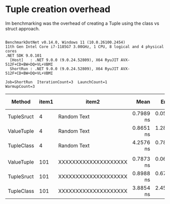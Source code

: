 # Tuple creation overhead

Im benchmarking was the overhead of creating a Tuple using the class vs struct approach.

```

BenchmarkDotNet v0.14.0, Windows 11 (10.0.26100.2454)
11th Gen Intel Core i7-1185G7 3.00GHz, 1 CPU, 8 logical and 4 physical cores
.NET SDK 9.0.101
  [Host]   : .NET 9.0.0 (9.0.24.52809), X64 RyuJIT AVX-512F+CD+BW+DQ+VL+VBMI
  ShortRun : .NET 9.0.0 (9.0.24.52809), X64 RyuJIT AVX-512F+CD+BW+DQ+VL+VBMI

Job=ShortRun  IterationCount=3  LaunchCount=1  
WarmupCount=3  

```
| Method     | item1 | item2                | Mean      | Error     | StdDev    | StdErr    | Min       | Max       | Op/s            | Ratio | Gen0   | Allocated | Alloc Ratio |
|----------- |------ |--------------------- |----------:|----------:|----------:|----------:|----------:|----------:|----------------:|------:|-------:|----------:|------------:|
| TupleSruct | 4     | Random Text          | 0.7989 ns | 0.0558 ns | 0.0031 ns | 0.0018 ns | 0.7967 ns | 0.8024 ns | 1,251,778,626.1 |  1.00 |      - |         - |          NA |
| ValueTuple | 4     | Random Text          | 0.8651 ns | 1.2891 ns | 0.0707 ns | 0.0408 ns | 0.7944 ns | 0.9357 ns | 1,155,967,652.7 |  1.08 |      - |         - |          NA |
| TupleClass | 4     | Random Text          | 4.2576 ns | 0.7840 ns | 0.0430 ns | 0.0248 ns | 4.2082 ns | 4.2862 ns |   234,873,476.7 |  5.33 | 0.0051 |      32 B |          NA |
|            |       |                      |           |           |           |           |           |           |                 |       |        |           |             |
| ValueTuple | 101   | XXXXXXXXXXXXXXXXXXXX | 0.7873 ns | 0.0666 ns | 0.0036 ns | 0.0021 ns | 0.7834 ns | 0.7906 ns | 1,270,094,746.1 |  0.88 |      - |         - |          NA |
| TupleSruct | 101   | XXXXXXXXXXXXXXXXXXXX | 0.8988 ns | 0.6715 ns | 0.0368 ns | 0.0212 ns | 0.8679 ns | 0.9395 ns | 1,112,590,518.0 |  1.00 |      - |         - |          NA |
| TupleClass | 101   | XXXXXXXXXXXXXXXXXXXX | 3.8854 ns | 2.4550 ns | 0.1346 ns | 0.0777 ns | 3.7722 ns | 4.0341 ns |   257,375,712.8 |  4.33 | 0.0051 |      32 B |          NA |

